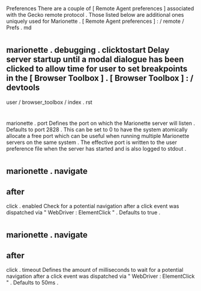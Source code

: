#
Preferences
There
are
a
couple
of
[
Remote
Agent
preferences
]
associated
with
the
Gecko
remote
protocol
.
Those
listed
below
are
additional
ones
uniquely
used
for
Marionette
.
[
Remote
Agent
preferences
]
:
/
remote
/
Prefs
.
md
#
#
marionette
.
debugging
.
clicktostart
Delay
server
startup
until
a
modal
dialogue
has
been
clicked
to
allow
time
for
user
to
set
breakpoints
in
the
[
Browser
Toolbox
]
.
[
Browser
Toolbox
]
:
/
devtools
-
user
/
browser_toolbox
/
index
.
rst
#
#
marionette
.
port
Defines
the
port
on
which
the
Marionette
server
will
listen
.
Defaults
to
port
2828
.
This
can
be
set
to
0
to
have
the
system
atomically
allocate
a
free
port
which
can
be
useful
when
running
multiple
Marionette
servers
on
the
same
system
.
The
effective
port
is
written
to
the
user
preference
file
when
the
server
has
started
and
is
also
logged
to
stdout
.
#
#
marionette
.
navigate
-
after
-
click
.
enabled
Check
for
a
potential
navigation
after
a
click
event
was
dispatched
via
"
WebDriver
:
ElementClick
"
.
Defaults
to
true
.
#
#
marionette
.
navigate
-
after
-
click
.
timeout
Defines
the
amount
of
milliseconds
to
wait
for
a
potential
navigation
after
a
click
event
was
dispatched
via
"
WebDriver
:
ElementClick
"
.
Defaults
to
50ms
.
